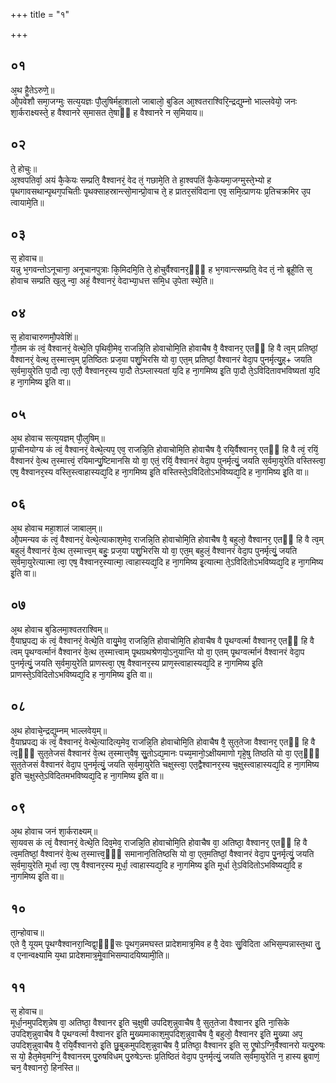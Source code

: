 +++
title = "१"

+++
## ०१
अ᳘थ हैॗतेऽरुणे᳟॥  
औ᳘पवेशौ समा᳘जग्मुः सत्य᳘यज्ञः पौ᳘लुषिर्महा᳘शालो जाबालो᳘ बुडिल आ᳘श्वतराश्विरि᳘न्द्रद्युम्नो भाल्लवेयो᳘ जनः शा᳘र्कराक्ष्यस्ते᳘ ह वैश्वानरे स᳘मासत ते᳘षाᳫं ह वैश्वानरे न स᳘मियाय॥  
## ०२
ते᳘ होचुः॥  
अ᳘श्वपतिर्वा᳘ अयं कै᳘केयः सम्प्रति᳘ वैश्वानरं᳘ वेद तं᳘ गछामे᳘ति ते हा᳘श्वपतिं कै᳘केयमा᳘जग्मुस्ते᳘भ्यो ह पृथगावसथान्पृ᳘थग᳘पचितीः पृ᳘थक्साहस्रान्त्सो᳘मान्प्रो᳘वाच ते᳘ ह प्रातर᳘संविदाना एव᳘ समि᳘त्प्राणयः प्र᳘तिचक्रमिर उ᳘प त्वायामे᳘ति॥  
## ०३
स᳘ होवाच॥  
यन्नु भ᳘गवन्तोऽनूचाना᳘ अनूचानपुत्राः कि᳘मिदमि᳘ति ते᳘ होचुर्वैश्वानर᳘ᳫं᳘ ह भ᳘गवान्त्सम्प्रति᳘ वेद तं᳘ नो ब्रूही᳘ति स᳘ होवाच सम्प्रति ख᳘लु न्वा᳘ अहं᳘ वैश्वानरं᳘ वेदाभ्या᳘धत्त समि᳘ध उ᳘पेता स्थे᳘ति॥  
## ०४
स᳘ होवाचारुणमौ᳘पवेशिं॥  
गौ᳘तम कं त्वं᳘ वैश्वानरं᳘ वेत्थे᳘ति पृथिवी᳘मेव᳘ राजन्नि᳘ति होवाचोमि᳘ति होवाचैष वै᳘ वैश्वानर᳘ एतᳫं हि वै त्व᳘म् प्रतिष्ठां᳘ वैश्वानरं᳘ वेत्थ᳘ त᳘स्मात्त्व᳘म् प्र᳘तिष्ठितः प्रज᳘या पशु᳘भिरसि यो वा᳘ एत᳘म् प्रतिष्ठां᳘ वैश्वानरं वेदा᳘प पुनर्मृत्यु᳘ह्+ जयति स᳘र्वमा᳘युरेति पा᳘दौ त्वा᳘ एतौ᳘ वैश्वानर᳘स्य पा᳘दौ तेऽम्लास्यतां य᳘दि ह ना᳘गमिष्य इ᳘ति पा᳘दौ ते᳘ऽविदितावभविष्यतां य᳘दि ह ना᳘गमिष्य इ᳘ति वा॥  
## ०५
अ᳘थ होवाच सत्य᳘यज्ञम् पौ᳘लुषिम्॥  
प्रा᳘चीनयोग्य कं त्वं᳘ वैश्वानरं᳘ वेत्थे᳘त्यप᳘ एव᳘ राजन्नि᳘ति होवाचोमि᳘ति होवाचैष वै᳘ रयि᳘र्वैश्वानर᳘ एतᳫं हि वै त्वं᳘ रयिं᳘ वैश्वानरं वे᳘त्थ त᳘स्मात्त्वं᳘ रयिमान्पु᳘ष्टिमानसि यो वा᳘ एतं᳘ रयिं᳘ वैश्वानरं वेदा᳘प पुनर्मृत्युं᳘ जयति स᳘र्वमा᳘युरेति वस्तिस्त्वा᳘ एष᳘ वैश्वानर᳘स्य वस्ति᳘स्त्वाहास्यद्य᳘दि ह ना᳘गमिष्य इ᳘ति वस्तिस्ते᳘ऽविदितोऽभविष्यद्य᳘दि ह ना᳘गमिष्य इ᳘ति वा॥  
## ०६
अ᳘थ होवाच महा᳘शालं जाबाल᳘म्॥  
औ᳘पमन्यव कं त्वं᳘ वैश्वानरं᳘ वेत्थे᳘त्याकाश᳘मेव᳘ राजन्नि᳘ति होवाचोमि᳘ति होवाचैष वै᳘ बहुलो᳘ वैश्वानर᳘ एतᳫं हि वै त्व᳘म् बहुलं᳘ वैश्वानरं वे᳘त्थ त᳘स्मात्त्व᳘म् बहुः᳘ प्रज᳘या पशु᳘भिरसि यो वा᳘ एत᳘म् बहुलं᳘ वैश्वानरं वेदा᳘प पुनर्मृत्युं᳘ जयति स᳘र्वमा᳘युरेत्यात्मा त्वा᳘ एष᳘ वैश्वानर᳘स्यात्मा᳘ त्वाहास्यद्य᳘दि ह ना᳘गमिष्य इ᳘त्यात्मा ते᳘ऽविदितोऽभविष्यद्य᳘दि ह ना᳘गमिष्य इ᳘ति वा॥  
## ०७
अ᳘थ होवाच बुडिलमा᳘श्वतराश्विम्॥  
वै᳘याघ्र᳘पद्य कं त्वं᳘ वैश्वानरं᳘ वेत्थे᳘ति वायु᳘मेव᳘ राजन्नि᳘ति होवाचोमि᳘ति होवाचैष वै पृ᳘थग्वर्त्मा वैश्वानर᳘ एतᳫं हि वै त्वम् पृ᳘थग्वर्त्मानं वैश्वानरं वे᳘त्थ त᳘स्मात्त्वाम् पृ᳘थग्रथश्रेणयो᳘ऽनुयान्ति यो वा᳘ एतम् पृ᳘थग्वर्त्मानं वैश्वानरं वेदा᳘प पुनर्मृत्युं᳘ जयति स᳘र्वमा᳘युरेति प्राणस्त्वा᳘ एष᳘ वैश्वानर᳘स्य प्राण᳘स्त्वाहास्यद्य᳘दि ह ना᳘गमिष्य इ᳘ति प्राणस्ते᳘ऽविदितोऽभविष्यद्य᳘दि ह ना᳘गमिष्य इ᳘ति वा॥  
## ०८
अ᳘थ होवाचे᳘न्द्रद्युम्नम् भाल्लवेय᳘म्॥  
वै᳘याघ्रपद्य कं त्वं᳘ वैश्वानरं᳘ वेत्थे᳘त्यादित्य᳘मेव᳘ राजन्नि᳘ति होवाचोमि᳘ति होवाचैष वै᳘ सुत᳘तेजा वैश्वानर᳘ एतᳫं हि वै त्व᳘ᳫं᳘ सुत᳘तेजसं वैश्वानरं वे᳘त्थ त᳘स्मात्त᳘वैष᳘ सुॗतोऽद्य᳘मानः पच्य᳘मानो᳘ऽक्षीयमाणो गृहे᳘षु तिष्ठति यो वा᳘ एत᳘ᳫं᳘ सुत᳘तेजसं वैश्वानरं वेदा᳘प पुनर्मृत्युं᳘ जयति स᳘र्वमा᳘युरेति चक्षुस्त्वा᳘ एत᳘द्वैश्वानर᳘स्य च᳘क्षुस्त्वाहास्यद्य᳘दि ह ना᳘गमिष्य इ᳘ति च᳘क्षुस्ते᳘ऽविदितमभविष्यद्य᳘दि ह ना᳘गमिष्य इ᳘ति वा॥  
## ०९
अ᳘थ होवाच जनं शा᳘र्कराक्ष्यम्॥  
सा᳘यवस कं त्वं᳘ वैश्वानरं᳘ वेत्थे᳘ति दिव᳘मेव᳘ राजन्नि᳘ति होवाचोमि᳘ति होवाचैष वा᳘ अतिष्ठा᳘ वैश्वानर᳘ एतᳫं हि वै त्व᳘मतिष्ठां᳘ वैश्वानरं वे᳘त्थ त᳘स्मात्त्व᳘ᳫं᳘ समानान᳘तितिष्ठसि यो वा᳘ एत᳘मतिष्ठां᳘ वैश्वानरं वेदा᳘प पु᳘नर्मृत्युं᳘ जयति स᳘र्वमा᳘युरेति मूर्धा त्वा᳘ एष᳘ वैश्वानर᳘स्य मूर्धा᳘ त्वाहास्यद्य᳘दि ह ना᳘गमिष्य इ᳘ति मूर्धा ते᳘ऽविदितोऽभविष्यद्य᳘दि ह ना᳘गमिष्य इ᳘ति वा॥  
## १०
ता᳘न्होवाच॥  
एते वै᳘ यूयम् पृ᳘थग्वैश्वानरा᳘न्विद्वा᳘ᳫं᳘सः पृ᳘थग᳘न्नमघस्त प्रादेशमात्र᳘मिव ह वै᳘ देवाः सु᳘विदिता अभिस᳘म्पन्नास्त᳘था तु᳘ व एनान्वक्ष्यामि य᳘था प्रादेशमात्र᳘मेॗवाभिसम्पादयिष्यामी᳘ति॥  
## ११
स᳘ होवाच॥  
मूर्धा᳘नमुपदिश᳘न्नेष वा᳘ अतिष्ठा᳘ वैश्वानर इ᳘ति च᳘क्षुषी उपदिश᳘न्नुवाचैष वै᳘ सुत᳘तेजा वैश्वानर इ᳘ति ना᳘सिके उपदिश᳘न्नुवाचैष वै पृ᳘थग्वर्त्मा वैश्वानर इ᳘ति मु᳘ख्यमाकाश᳘मुपदिश᳘न्नुवाचैष वै᳘ बहुलो᳘ वैश्वानर इ᳘ति मु᳘ख्या अप᳘ उपदिश᳘न्नुवाचैष वै᳘ रयि᳘र्वैश्वानरो इ᳘ति छु᳘बुकमुपदिश᳘न्नुवाचैष वै᳘ प्रतिष्ठा᳘ वैश्वानर इ᳘ति स᳘ एॗषोऽग्नि᳘र्वैश्वानरो यत्पु᳘रुषः स यो᳘ हैत᳘मेव᳘मग्निं᳘ वैश्वानरम् पु᳘रुषविधम् पु᳘रुषेऽन्तः प्र᳘तिष्ठितं वेदा᳘प पुनर्मृत्युं᳘ जयति स᳘र्वमा᳘युरेति न᳘ हास्य ब्रुवाणं᳘ चन᳘ वैश्वानरो᳘ हिनस्ति॥  